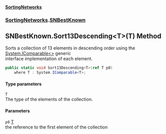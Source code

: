 #### [SortingNetworks](index.md 'index')
### [SortingNetworks](SortingNetworks.md 'SortingNetworks').[SNBestKnown](SortingNetworks_SNBestKnown.md 'SortingNetworks.SNBestKnown')
## SNBestKnown.Sort13Descending&lt;T&gt;(T) Method
Sorts a collection of 13 elements in descending order using the [System.IComparable&lt;&gt;](https://docs.microsoft.com/en-us/dotnet/api/System.IComparable-1 'System.IComparable`1') generic  
interface implementation of each element.  
```csharp
public static void Sort13Descending<T>(ref T p0)
    where T : System.IComparable<T>;
```
#### Type parameters
<a name='SortingNetworks_SNBestKnown_Sort13Descending_T_(T)_T'></a>
`T`  
The type of the elements of the collection.
  
#### Parameters
<a name='SortingNetworks_SNBestKnown_Sort13Descending_T_(T)_p0'></a>
`p0` [T](SortingNetworks_SNBestKnown_Sort13Descending_T_(T).md#SortingNetworks_SNBestKnown_Sort13Descending_T_(T)_T 'SortingNetworks.SNBestKnown.Sort13Descending&lt;T&gt;(T).T')  
the reference to the first element of the collection
  
